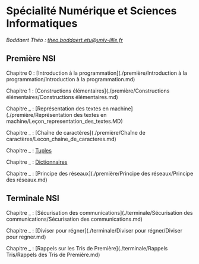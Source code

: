 # Spécialité Numérique et Sciences Informatiques

*Boddaert Théo : theo.boddaert.etu@univ-lille.fr*

## Première NSI

Chapitre 0 : [Introduction à la programmation](./première/Introduction à la programmation/Introduction à la programmation.md)

Chapitre 1 : [Constructions élémentaires](./première/Constructions élémentaires/Constructions élémentaires.md)

Chapitre _ : [Représentation des textes en machine](./première/Représentation des textes en machine/Leçon_representation_des_textes.MD)

Chapitre _ : [Chaîne de caractères](./première/Chaîne de caractères/Lecon_chaine_de_caracteres.md)

Chapitre _ : [Tuples](./première/Tuples/Tuples.md)

Chapitre _ : [Dictionnaires](./première/Dictionnaires/Dictionnaires.md)

Chapitre _ : [Principe des réseaux](./première/Principe des réseaux/Principe des réseaux.md)

## Terminale NSI

Chapitre _ : [Sécurisation des communications](./terminale/Sécurisation des communications/Sécurisation des communications.md)

Chapitre _ : [Diviser pour régner](./terminale/Diviser pour régner/Diviser pour regner.md)

Chapitre _ : [Rappels sur les Tris de Première](./terminale/Rappels Tris/Rappels des Tris de Première.md)

